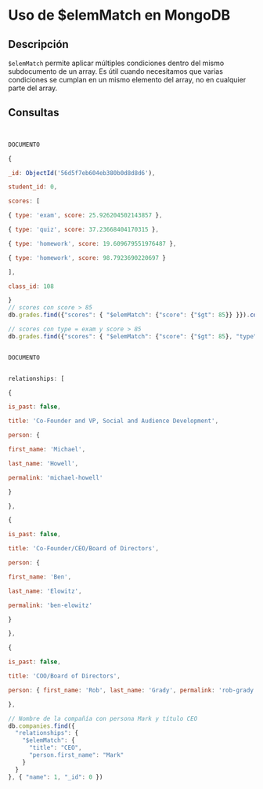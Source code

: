 

# Uso de $elemMatch en MongoDB

## Descripción

`$elemMatch` permite aplicar múltiples condiciones dentro del mismo subdocumento de un array. Es útil cuando necesitamos que varias condiciones se cumplan en un mismo elemento del array, no en cualquier parte del array.

## Consultas

```js


DOCUMENTO 

{

_id: ObjectId('56d5f7eb604eb380b0d8d8d6'),

student_id: 0,

scores: [

{ type: 'exam', score: 25.926204502143857 },

{ type: 'quiz', score: 37.23668404170315 },

{ type: 'homework', score: 19.609679551976487 },

{ type: 'homework', score: 98.7923690220697 }

],

class_id: 108

}
// scores con score > 85
db.grades.find({"scores": { "$elemMatch": {"score": {"$gt": 85}} }}).count()

// scores con type = exam y score > 85
db.grades.find({"scores": { "$elemMatch": {"score": {"$gt": 85}, "type": "exam"} }}).count()


DOCUMENTO


relationships: [

{

is_past: false,

title: 'Co-Founder and VP, Social and Audience Development',

person: {

first_name: 'Michael',

last_name: 'Howell',

permalink: 'michael-howell'

}

},

{

is_past: false,

title: 'Co-Founder/CEO/Board of Directors',

person: {

first_name: 'Ben',

last_name: 'Elowitz',

permalink: 'ben-elowitz'

}

},

{

is_past: false,

title: 'COO/Board of Directors',

person: { first_name: 'Rob', last_name: 'Grady', permalink: 'rob-grady' }

},

// Nombre de la compañía con persona Mark y título CEO
db.companies.find({
  "relationships": {
    "$elemMatch": {
      "title": "CEO",
      "person.first_name": "Mark"
    }
  }
}, { "name": 1, "_id": 0 })
